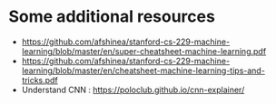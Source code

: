 # Some additional resources

* https://github.com/afshinea/stanford-cs-229-machine-learning/blob/master/en/super-cheatsheet-machine-learning.pdf
* https://github.com/afshinea/stanford-cs-229-machine-learning/blob/master/en/cheatsheet-machine-learning-tips-and-tricks.pdf
* Understand CNN : https://poloclub.github.io/cnn-explainer/